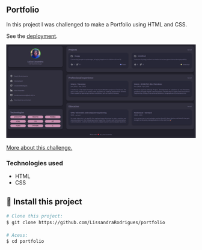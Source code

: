 ## Portfolio

In this project I was challenged to make a Portfolio using HTML and CSS. 

See the <a href="https://lissandrarodrigues.github.io/portfolio/"> deployment</a>.

<img src="portfolio.png"/>

<a href="https://app.rocketseat.com.br/discover/challenges/portfolio"> More about this challenge. </a>

### Technologies used

- HTML
- CSS

## :checkered_flag: Install this project ##

```bash
# Clone this project:
$ git clone https://github.com/LissandraRodrigues/portfolio

# Acess:
$ cd portfolio 
```

